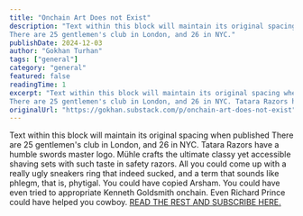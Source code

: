 ```yaml
---
title: "Onchain Art Does not Exist"
description: "Text within this block will maintain its original spacing when published
There are 25 gentlemen's club in London, and 26 in NYC."
publishDate: 2024-12-03
author: "Gokhan Turhan"
tags: ["general"]
category: "general"
featured: false
readingTime: 1
excerpt: "Text within this block will maintain its original spacing when published
There are 25 gentlemen's club in London, and 26 in NYC. Tatara Razors have a humble swords master logo. Mühle crafts the..."
originalUrl: "https://gokhan.substack.com/p/onchain-art-does-not-exist"
---
```


Text within this block will maintain its original spacing when published
There are 25 gentlemen's club in London, and 26 in NYC. Tatara Razors have a humble swords master logo. Mühle crafts the ultimate classy yet accessible shaving sets with such taste in safety razors. All you could come up with a really ugly sneakers ring that indeed sucked, and a term that sounds like phlegm, that is, phytigal. You could have copied Arsham. You could have even tried to appropriate Kenneth Goldsmith onchain. Even Richard Prince could have helped you cowboy. [READ THE REST AND SUBSCRIBE HERE.](https://concepts.network/onchainart/)